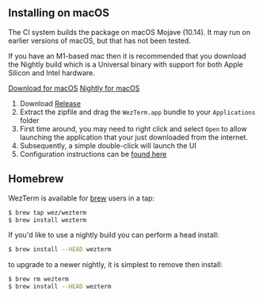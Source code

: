 ## Installing on macOS

The CI system builds the package on macOS Mojave (10.14).  It may run on earlier
versions of macOS, but that has not been tested.

If you have an M1-based mac then it is recommended that you download the
Nightly build which is a Universal binary with support for both Apple Silicon
and Intel hardware.

<a href="{{ macos_zip_stable }}" class="btn">Download for macOS</a>
<a href="{{ macos_zip_nightly }}" class="btn">Nightly for macOS</a>
1. Download <a href="{{ macos_zip_stable }}">Release</a>
2. Extract the zipfile and drag the `WezTerm.app` bundle to your `Applications` folder
3. First time around, you may need to right click and select `Open` to allow launching
   the application that your just downloaded from the internet.
3. Subsequently, a simple double-click will launch the UI
4. Configuration instructions can be [found here](../config/files.html)

## Homebrew

WezTerm is available for [brew](https://brew.sh/) users in a tap:

```bash
$ brew tap wez/wezterm
$ brew install wezterm
```

If you'd like to use a nightly build you can perform a head install:

```bash
$ brew install --HEAD wezterm
```

to upgrade to a newer nightly, it is simplest to remove then
install:

```bash
$ brew rm wezterm
$ brew install --HEAD wezterm
```
